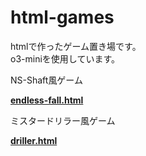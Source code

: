 # html-games

htmlで作ったゲーム置き場です。  
o3-miniを使用しています。  

NS-Shaft風ゲーム

[**endless-fall.html**](https://hhungry2.github.io/html-games/endless-fall.html)

ミスタードリラー風ゲーム

[**driller.html**](https://hhungry2.github.io/html-games/driller.html)
